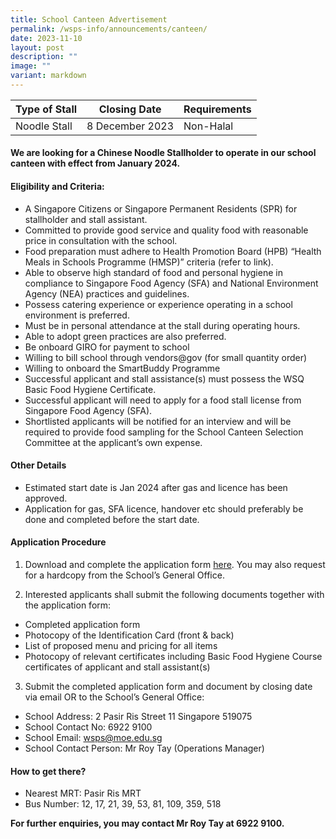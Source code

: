 ```yaml
---
title: School Canteen Advertisement
permalink: /wsps-info/announcements/canteen/
date: 2023-11-10
layout: post
description: ""
image: ""
variant: markdown
---
```

| Type of Stall | Closing Date | Requirements |
| -------- | -------- | -------- |
| Noodle Stall    | 8 December 2023     | Non-Halal     |

#### **We are looking for a Chinese Noodle Stallholder to operate in our school canteen with effect from January 2024.**

#### **Eligibility and Criteria:**

* A Singapore Citizens or Singapore Permanent Residents (SPR) for stallholder and stall assistant. 
* Committed to provide good service and quality food with reasonable price in consultation with the school.
* Food preparation must adhere to Health Promotion Board (HPB) “Health Meals in Schools Programme (HMSP)” criteria (refer to link). 
* Able to observe high standard of food and personal hygiene in compliance to Singapore Food Agency (SFA) and National Environment Agency (NEA) practices and guidelines.
* Possess catering experience or experience operating in a school environment is preferred.
* Must be in personal attendance at the stall during operating hours.
* Able to adopt green practices are also preferred.
* Be onboard GIRO for payment to school
* Willing to bill school through vendors@gov (for small quantity order)
* Willing to onboard the SmartBuddy Programme
* Successful applicant and stall assistance(s) must possess the WSQ Basic Food Hygiene Certificate.
* Successful applicant will need to apply for a food stall license from Singapore Food Agency (SFA).
* Shortlisted applicants will be notified for an interview and will be required to provide food sampling for the School Canteen Selection Committee at the applicant’s own expense.

#### **Other Details**
* Estimated start date is Jan 2024 after gas and licence has been approved.
* Application for gas, SFA licence, handover etc should preferably be done and completed before the start date. 

#### **Application Procedure**

1) Download and complete the application form [here](/files/Application_Form_for_School_Canteen_Stall.pdf).
You may also request for a hardcopy from the School’s General Office. 



2) Interested applicants shall submit the following documents together with the application form:

* Completed application form
* Photocopy of the Identification Card (front & back)
* List of proposed menu and pricing for all items
* Photocopy of relevant certificates including Basic Food Hygiene Course certificates of applicant and stall assistant(s)

3) Submit the completed application form and document by closing date via email OR to the School’s General Office:
* School Address: 2 Pasir Ris Street 11 Singapore 519075
* School Contact No: 6922 9100
* School Email: wsps@moe.edu.sg 
* School Contact Person: Mr Roy Tay (Operations Manager)


#### How to get there?

* Nearest MRT: Pasir Ris MRT
* Bus Number: 12, 17, 21, 39, 53, 81, 109, 359, 518

**For further enquiries, you may contact Mr Roy Tay at 6922 9100.**